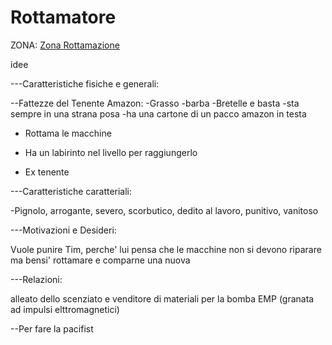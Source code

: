 # Rottamatore



ZONA: [Zona Rottamazione](../Zone/Zona%20Rottamazione.md)



idee 



---Caratteristiche fisiche e generali:

--Fattezze del Tenente Amazon:
-Grasso
-barba
-Bretelle e basta
-sta sempre in una strana posa
-ha una cartone di un pacco amazon in testa

- Rottama le macchine

- Ha un labirinto nel livello per raggiungerlo

- Ex tenente



---Caratteristiche caratteriali:

-Pignolo, arrogante, severo, scorbutico, dedito al lavoro, punitivo, vanitoso



---Motivazioni e Desideri:

Vuole punire Tim, perche' lui pensa che le macchine non si devono riparare ma bensi' rottamare e comparne una nuova





---Relazioni:

alleato dello scenziato e venditore di materiali per la bomba EMP (granata ad impulsi elttromagnetici)




--Per fare la pacifist







